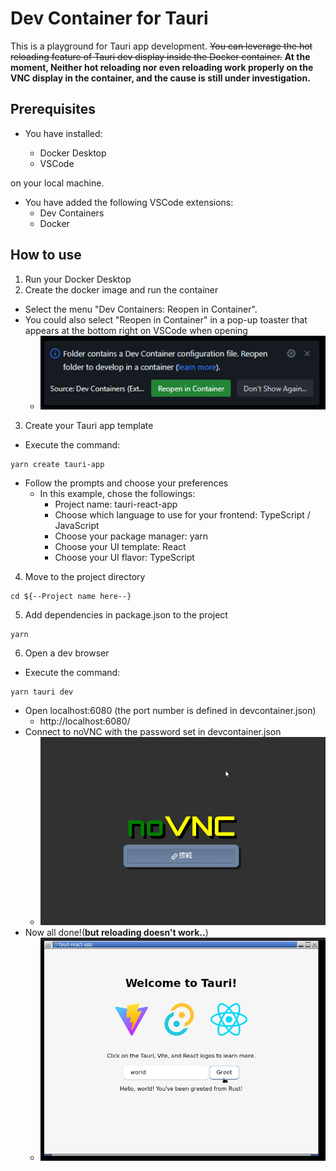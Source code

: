 # Dev Container for Tauri

This is a playground for Tauri app development. ~~You can leverage the hot reloading feature of Tauri dev display inside the Docker container.~~
**At the moment, Neither hot reloading nor even reloading work properly on the VNC display in the container, and the cause is still under investigation.**

## Prerequisites

- You have installed:

  - Docker Desktop
  - VSCode

on your local machine.

- You have added the following VSCode extensions:
  - Dev Containers
  - Docker

## How to use

1. Run your Docker Desktop
2. Create the docker image and run the container

- Select the menu "Dev Containers: Reopen in Container".
- You could also select "Reopen in Container" in a pop-up toaster that appears at the bottom right on VSCode when opening
  - ![Dev Containers pop-up toaster](screenshots/dev-container-toaster.jpg)

3. Create your Tauri app template

- Execute the command:

```
yarn create tauri-app
```

- Follow the prompts and choose your preferences
  - In this example, chose the followings:
    - Project name: tauri-react-app
    - Choose which language to use for your frontend: TypeScript / JavaScript
    - Choose your package manager: yarn
    - Choose your UI template: React
    - Choose your UI flavor: TypeScript

4. Move to the project directory

```
cd ${--Project name here--}
```

5. Add dependencies in package.json to the project

```
yarn
```

6. Open a dev browser

- Execute the command:

```
yarn tauri dev
```

- Open localhost:6080 (the port number is defined in devcontainer.json)
  - http://localhost:6080/
- Connect to noVNC with the password set in devcontainer.json
  - ![noVNC Connect](screenshots/novnc.png)
- Now all done!(**but reloading doesn't work..**)
  - ![noVNC after connection](screenshots/novnc-dev.jpg)
